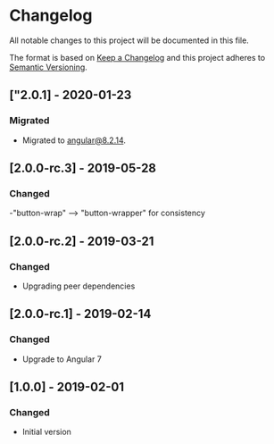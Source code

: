 # Changelog

All notable changes to this project will be documented in this file.

The format is based on [Keep a Changelog](http://keepachangelog.com/en/1.0.0/)
and this project adheres to [Semantic Versioning](http://semver.org/spec/v2.0.0.html).

## ["2.0.1] - 2020-01-23
### Migrated
- Migrated to angular@8.2.14.

## [2.0.0-rc.3] - 2019-05-28
### Changed
-"button-wrap" —> "button-wrapper" for consistency

## [2.0.0-rc.2] - 2019-03-21
### Changed
- Upgrading peer dependencies

## [2.0.0-rc.1] - 2019-02-14
### Changed
- Upgrade to Angular 7

## [1.0.0] - 2019-02-01
### Changed
- Initial version
